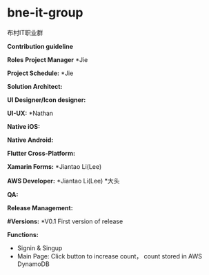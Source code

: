 # bne-it-group
布村IT职业群

**Contribution guideline**

**Roles**
**Project Manager**
*Jie

**Project Schedule:**
*Jie

**Solution Architect:**

**UI Designer/Icon designer:**

**UI-UX:**
*Nathan

**Native iOS:**

**Native Android:**

**Flutter Cross-Platform:**

**Xamarin Forms:**
*Jiantao Li(Lee)

**AWS Developer:**
*Jiantao Li(Lee)
*大头

**QA:**

**Release Management:**

**#Versions:**
*V0.1
First version of release

**Functions:**
- Signin & Singup
- Main Page: Click button to increase count， count stored in AWS DynamoDB
